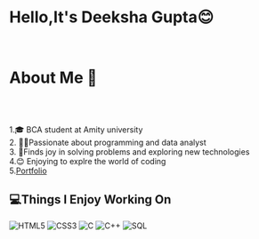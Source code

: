 <h1>Hello,It's Deeksha Gupta😊</h1><br>

<h1><b>About Me 🌻</b></h1><br>

<br>1.🎓 BCA student at Amity university
<br>2. 👩‍💻Passionate about programming and data analyst
<br>3. 🌈Finds joy in solving problems and exploring new technologies
<br>4.😊 Enjoying to explre the world of coding
<Br>5.[Portfolio](http://127.0.0.1:5500/hellofolder/index.html)


## 💻Things I Enjoy Working On
![HTML5](https://img.shields.io/badge/HTML5-%23E34F26.svg?style=for-the-badge&logo=html5&logoColor=white)
![CSS3](https://img.shields.io/badge/CSS3-%231572B6.svg?style=for-the-badge&logo=css3&logoColor=white)
![C](https://img.shields.io/badge/C-%2300599C.svg?style=for-the-badge&logo=c&logoColor=white)
![C++](https://img.shields.io/badge/C++-%2300599C.svg?style=for-the-badge&logo=c%2B%2B&logoColor=white)
![SQL](https://img.shields.io/badge/SQL-%2300f.svg?style=for-the-badge&logo=mysql&logoColor=white)


   

